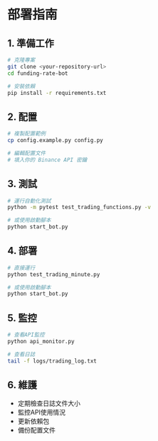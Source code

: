 # 部署指南

## 1. 準備工作
```bash
# 克隆專案
git clone <your-repository-url>
cd funding-rate-bot

# 安裝依賴
pip install -r requirements.txt
```

## 2. 配置
```bash
# 複製配置範例
cp config.example.py config.py

# 編輯配置文件
# 填入你的 Binance API 密鑰
```

## 3. 測試
```bash
# 運行自動化測試
python -m pytest test_trading_functions.py -v

# 或使用啟動腳本
python start_bot.py
```

## 4. 部署
```bash
# 直接運行
python test_trading_minute.py

# 或使用啟動腳本
python start_bot.py
```

## 5. 監控
```bash
# 查看API監控
python api_monitor.py

# 查看日誌
tail -f logs/trading_log.txt
```

## 6. 維護
- 定期檢查日誌文件大小
- 監控API使用情況
- 更新依賴包
- 備份配置文件
